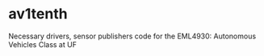 # av1tenth
Necessary drivers, sensor publishers code for the EML4930: Autonomous Vehicles Class at UF
